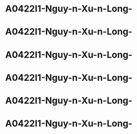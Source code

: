 # A0422I1-Nguy-n-Xu-n-Long-
# A0422I1-Nguy-n-Xu-n-Long-
# A0422I1-Nguy-n-Xu-n-Long-
# A0422I1-Nguy-n-Xu-n-Long-
# A0422I1-Nguy-n-Xu-n-Long-
# A0422I1-Nguy-n-Xu-n-Long-
